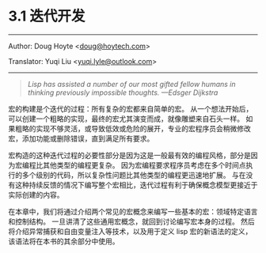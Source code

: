 # 3.1 迭代开发
---

Author: Doug Hoyte <[doug@hoytech.com](mailto:doug@hoytech.com)>

Translator: Yuqi Liu <[yuqi.lyle@outlook.com](mailto:yuqi.lyle@outlook.com)>

---

> _Lisp has assisted a number of our most gifted fellow humans in thinking_
> _previously impossible thoughts. —Edsger Dijkstra_


宏的构建是个迭代的过程：所有复杂的宏都来自简单的宏。 从一个想法开始后，可以创建一个粗略的实现，最终的宏尤其演变而成，就像雕塑来自石头一样。 如果粗略的实现不够灵活，或导致低效或危险的展开，专业的宏程序员会稍微修改宏，添加功能或删除错误，直到满足所有要求。

宏构造的这种迭代过程的必要性部分是因为这是一般最有效的编程风格，部分是因为宏编程比其他类型的编程更复杂。 因为宏编程要求程序员考虑在多个时间点执行的多个级别的代码，所以复杂性问题比其他类型的编程更迅速地扩展。 与在没有这种持续反馈的情况下编写整个宏相比，迭代过程有利于确保概念模型更接近于实际创建的内容。

在本章中，我们将通过介绍两个常见的宏概念来编写一些基本的宏：领域特定语言和控制结构。 一旦讲清了这些通用宏概念，就回到讨论编写宏本身的过程。 然后将介绍异常捕获和自由变量注入等技术，以及用于定义 lisp 宏的新语法的定义，该语法将在本书的其余部分中使用。
